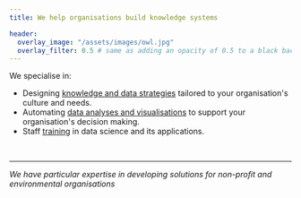 ```yaml
---
title: We help organisations build knowledge systems

header:
  overlay_image: "/assets/images/owl.jpg"
  overlay_filter: 0.5 # same as adding an opacity of 0.5 to a black background
---
```


We specialise in:
- Designing [knowledge and data strategies](knowledge.md) tailored to your organisation's culture and needs.
- Automating [data analyses and visualisations](analysis_visualisation.md) to support your organisation's decision making.
- Staff [training](training.md) in data science and its applications.

<br/>

----

*We have particular expertise in developing solutions for non-profit and environmental organisations*





